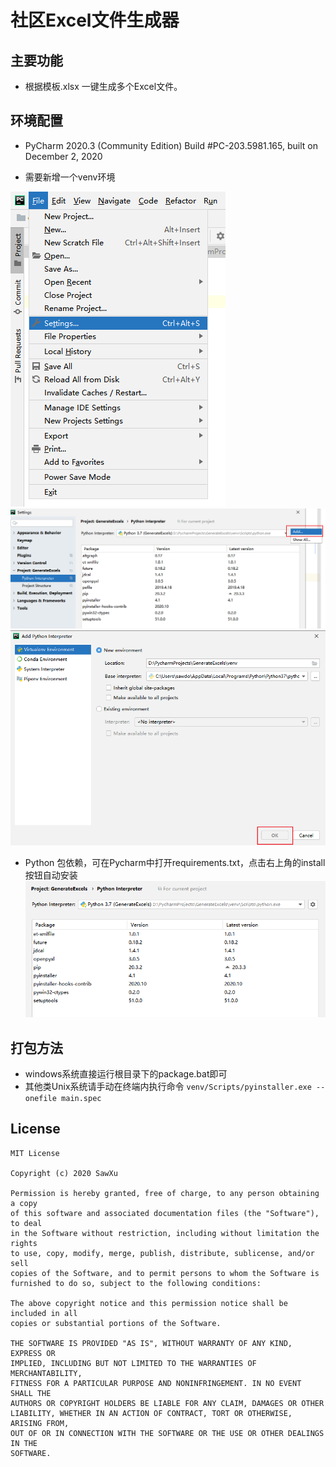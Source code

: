 # 社区Excel文件生成器
## 主要功能
* 根据模板.xlsx 一键生成多个Excel文件。

## 环境配置
* PyCharm 2020.3 (Community Edition) Build #PC-203.5981.165, built on December 2, 2020
    
* 需要新增一个venv环境

![img_2.png](img_2.png)
![img_3.png](img_3.png)
![img_4.png](img_4.png)
  
* Python 包依赖，可在Pycharm中打开requirements.txt，点击右上角的install按钮自动安装
![img.png](img.png)

  
## 打包方法
* windows系统直接运行根目录下的package.bat即可
* 其他类Unix系统请手动在终端内执行命令 `venv/Scripts/pyinstaller.exe --onefile main.spec`

## License
```
MIT License

Copyright (c) 2020 SawXu

Permission is hereby granted, free of charge, to any person obtaining a copy
of this software and associated documentation files (the "Software"), to deal
in the Software without restriction, including without limitation the rights
to use, copy, modify, merge, publish, distribute, sublicense, and/or sell
copies of the Software, and to permit persons to whom the Software is
furnished to do so, subject to the following conditions:

The above copyright notice and this permission notice shall be included in all
copies or substantial portions of the Software.

THE SOFTWARE IS PROVIDED "AS IS", WITHOUT WARRANTY OF ANY KIND, EXPRESS OR
IMPLIED, INCLUDING BUT NOT LIMITED TO THE WARRANTIES OF MERCHANTABILITY,
FITNESS FOR A PARTICULAR PURPOSE AND NONINFRINGEMENT. IN NO EVENT SHALL THE
AUTHORS OR COPYRIGHT HOLDERS BE LIABLE FOR ANY CLAIM, DAMAGES OR OTHER
LIABILITY, WHETHER IN AN ACTION OF CONTRACT, TORT OR OTHERWISE, ARISING FROM,
OUT OF OR IN CONNECTION WITH THE SOFTWARE OR THE USE OR OTHER DEALINGS IN THE
SOFTWARE.
```